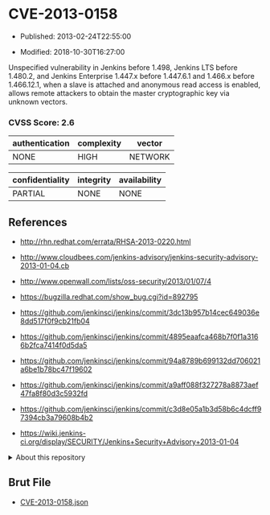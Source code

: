 # CVE-2013-0158

- Published: 2013-02-24T22:55:00

- Modified: 2018-10-30T16:27:00

Unspecified vulnerability in Jenkins before 1.498, Jenkins LTS before 1.480.2, and Jenkins Enterprise 1.447.x before 1.447.6.1 and 1.466.x before 1.466.12.1, when a slave is attached and anonymous read access is enabled, allows remote attackers to obtain the master cryptographic key via unknown vectors.

### CVSS Score: **2.6**

| authentication | complexity | vector |
| --- | --- | --- |
| NONE | HIGH | NETWORK |

| confidentiality | integrity | availability |
| --- | --- | --- |
| PARTIAL | NONE | NONE |

## References

* http://rhn.redhat.com/errata/RHSA-2013-0220.html

* http://www.cloudbees.com/jenkins-advisory/jenkins-security-advisory-2013-01-04.cb

* http://www.openwall.com/lists/oss-security/2013/01/07/4

* https://bugzilla.redhat.com/show_bug.cgi?id=892795

* https://github.com/jenkinsci/jenkins/commit/3dc13b957b14cec649036e8dd517f0f9cb21fb04

* https://github.com/jenkinsci/jenkins/commit/4895eaafca468b7f0f1a3166b2fca7414f0d5da5

* https://github.com/jenkinsci/jenkins/commit/94a8789b699132dd706021a6be1b78bc47f19602

* https://github.com/jenkinsci/jenkins/commit/a9aff088f327278a8873aef47fa8f80d3c5932fd

* https://github.com/jenkinsci/jenkins/commit/c3d8e05a1b3d58b6c4dcff97394cb3a79608b4b2

* https://wiki.jenkins-ci.org/display/SECURITY/Jenkins+Security+Advisory+2013-01-04

<details>
<summary>About this repository</summary> 

  This repository is part of the project [Live Hack CVE](https://github.com/Live-Hack-CVE). Main website can be found [www.live-hack.org](https://www.live-hack.org) 
  
  Made by [Sn0wAlice](https://github.com/Sn0wAlice) for the people that care about security and need to have a feed of the latest CVEs. Hope you enjoy it, don't forget to star the repo and follow me on [Twitter](https://twitter.com/Sn0wAlice) and [Github](https://github.com/Sn0wAlice). And that is my [personnal website](https://www.alice-snow.me/)

  - [Home Page](https://github.com/Live-Hack-CVE)
  - [Framework](https://github.com/Live-Hack-CVE/cve-framework)
  - [CVE database](https://github.com/Live-Hack-CVE/full_database)
  - [Changelog](https://github.com/Live-Hack-CVE/Changelog)
</details>

## Brut File

* [CVE-2013-0158.json](https://raw.githubusercontent.com/Live-Hack-CVE/full_database/main/cves/2013/CVE-2013-0158.json)

